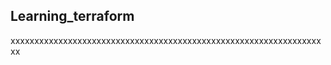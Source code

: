 ## Learning_terraform

xxxxxxxxxxxxxxxxxxxxxxxxxxxxxxxxxxxxxxxxxxxxxxxxxxxxxxxxxxxxxxxxxxx











